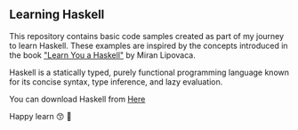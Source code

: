 ## Learning Haskell

This repository contains basic code samples created as part of my journey to learn Haskell. 
These examples are inspired by the concepts introduced in the book ["Learn You a Haskell"](http://learnyouahaskell.com/) by Miran Lipovaca.


Haskell is a statically typed, purely functional programming language known for its concise syntax, type inference, and lazy evaluation.

You can download Haskell from [Here](https://www.haskell.org/platform/)

Happy learn 😙 🚀
